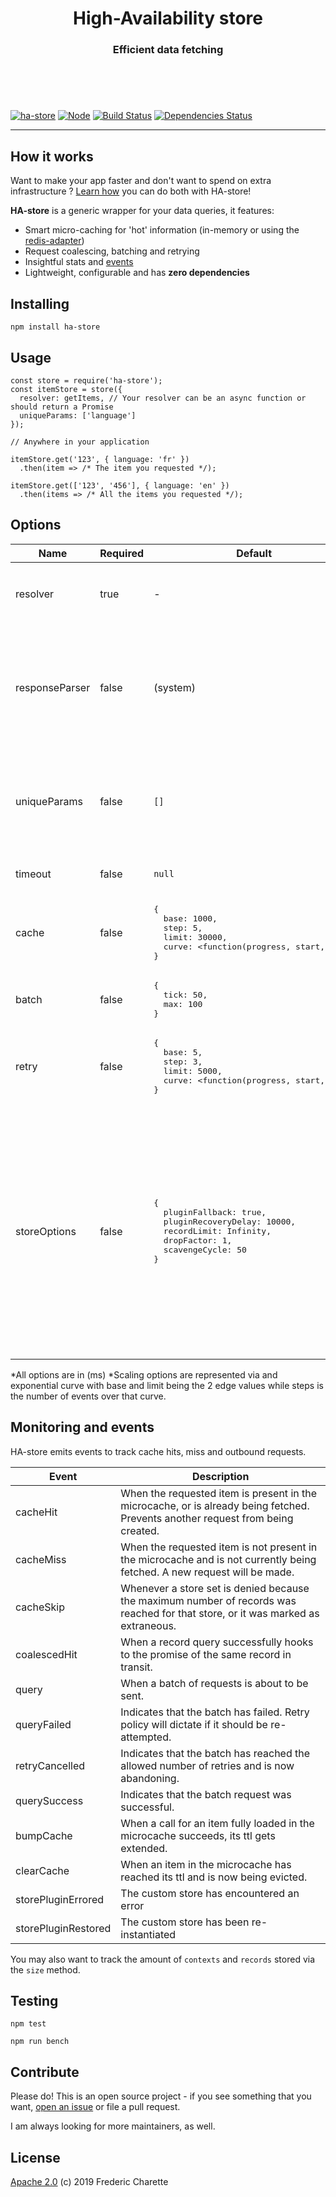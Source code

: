 <h1 align="center">
  High-Availability store
</h1>
<h3 align="center">
  Efficient data fetching
  <br/><br/><br/>
</h3>
<br/>

[![ha-store](https://img.shields.io/npm/v/ha-store.svg)](https://www.npmjs.com/package/ha-store)
[![Node](https://img.shields.io/badge/node->%3D8.0-blue.svg)](https://nodejs.org)
[![Build Status](https://travis-ci.org/fed135/ha-store.svg?branch=master)](https://travis-ci.org/fed135/ha-store)
[![Dependencies Status](https://david-dm.org/fed135/ha-store.svg)](https://david-dm.org/fed135/ha-store)

---

## How it works

Want to make your app faster and don't want to spend on extra infrastructure ? [Learn how](https://github.com/fed135/ha-store/wiki) you can do both with HA-store!

**HA-store** is a generic wrapper for your data queries, it features: 

- Smart micro-caching for 'hot' information (in-memory or using the [redis-adapter](https://github.com/fed135/ha-redis-adapter))
- Request coalescing, batching and retrying
- Insightful stats and [events](#Monitoring-and-events)
- Lightweight, configurable and has **zero dependencies**


## Installing

`npm install ha-store`


## Usage

```node
const store = require('ha-store');
const itemStore = store({
  resolver: getItems, // Your resolver can be an async function or should return a Promise
  uniqueParams: ['language']
});

// Anywhere in your application

itemStore.get('123', { language: 'fr' })
  .then(item => /* The item you requested */);

itemStore.get(['123', '456'], { language: 'en' })
  .then(items => /* All the items you requested */);
```

## Options

Name | Required | Default | Description
--- | --- | --- | ---
resolver | true | - | The method to wrap, and how to interpret the returned data. Uses the format `<function(ids, params)>`
responseParser | false | (system) | The method that format the results from the resolver into an indexed collection. Accepts indexed collections or arrays of objects with an `id` property. Uses the format `<function(response, requestedIds, params)>`
uniqueParams | false | `[]` | The list of parameters that, when passed, generate unique results. Ex: 'language', 'view', 'fields', 'country'. These will generate different combinations of cache keys.
timeout | false | `null` | The maximum time allowed for the resolver to resolve.
cache | false | <pre>{&#13;&#10;&nbsp;&nbsp;base: 1000,&#13;&#10;&nbsp;&nbsp;step: 5,&#13;&#10;&nbsp;&nbsp;limit: 30000,&#13;&#10;&nbsp;&nbsp;curve: <function(progress, start, end)>&#13;&#10;}</pre> | Caching options for the data
batch | false | <pre>{&#13;&#10;&nbsp;&nbsp;tick: 50,&#13;&#10;&nbsp;&nbsp;max: 100&#13;&#10;}</pre> | Batching options for the requests
retry | false | <pre>{&#13;&#10;&nbsp;&nbsp;base: 5,&#13;&#10;&nbsp;&nbsp;step: 3,&#13;&#10;&nbsp;&nbsp;limit: 5000,&#13;&#10;&nbsp;&nbsp;curve: <function(progress, start, end)>&#13;&#10;}</pre> | Retry options for the requests
storeOptions | false | <pre>{&#13;&#10;&nbsp;&nbsp;pluginFallback: true,&#13;&#10;&nbsp;&nbsp;pluginRecoveryDelay: 10000,&#13;&#10;&nbsp;&nbsp;recordLimit: Infinity,&#13;&#10;&nbsp;&nbsp;dropFactor: 1,&#13;&#10;&nbsp;&nbsp;scavengeCycle: 50&#13;&#10;}</pre> | If the store plugin errors and `pluginFallback` is true, the Store instance will attempt to fallback to the default in-memory store. It will then attempt to recover the original store every `storePluginRecoveryDelay`. `dropFactor` is the tuning element for the algorithm that marks records as relevant or not. A higher value (>1) means a more agressive marker, while a lower value (<1) makes it more allowing. `scavengeCycle` is the delay in ms between GC cycles for the store.

*All options are in (ms)
*Scaling options are represented via and exponential curve with base and limit being the 2 edge values while steps is the number of events over that curve.

## Monitoring and events

HA-store emits events to track cache hits, miss and outbound requests.

Event | Description
--- | ---
cacheHit | When the requested item is present in the microcache, or is already being fetched. Prevents another request from being created.
cacheMiss | When the requested item is not present in the microcache and is not currently being fetched. A new request will be made.
cacheSkip | Whenever a store set is denied because the maximum number of records was reached for that store, or it was marked as extraneous.
coalescedHit | When a record query successfully hooks to the promise of the same record in transit.
query | When a batch of requests is about to be sent.
queryFailed | Indicates that the batch has failed. Retry policy will dictate if it should be re-attempted.
retryCancelled | Indicates that the batch has reached the allowed number of retries and is now abandoning.
querySuccess | Indicates that the batch request was successful.
bumpCache | When a call for an item fully loaded in the microcache succeeds, its ttl gets extended.
clearCache | When an item in the microcache has reached its ttl and is now being evicted.
storePluginErrored | The custom store has encountered an error
storePluginRestored | The custom store has been re-instantiated

You may also want to track the amount of `contexts` and `records` stored via the `size` method.


## Testing

`npm test`

`npm run bench`


## Contribute

Please do! This is an open source project - if you see something that you want, [open an issue](https://github.com/fed135/ha-store/issues/new) or file a pull request.

I am always looking for more maintainers, as well.


## License 

[Apache 2.0](LICENSE) (c) 2019 Frederic Charette

